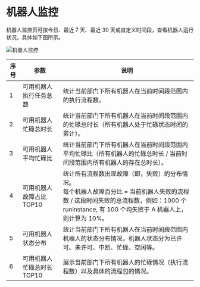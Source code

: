 # 机器人监控

机器人监控页可按今日、最近 7 天、最近 30 天或自定义时间段，查看机器人运行状况，具体如下图所示。

![机器人监控](https://docimages.blob.core.chinacloudapi.cn/images/Console/Dashboard/robotdashboard20201203.png)

| 序号 | 参数                      | 说明                                                         |
| ---- | ------------------------- | ------------------------------------------------------------ |
| 1    | 可用机器人执行任务总数    | 统计当前部门下所有机器人在当前时间段范围内的执行流程数。   |
| 2    | 可用机器人忙碌总时长      | 统计当前部门下所有机器人在当前时间段范围内的忙碌总时长（所有机器人处于忙碌状态时间的累计）。 |
| 3    | 可用机器人平均忙碌比      | 统计当前部门下所有机器人在当前时间段范围内平均忙碌比（所有机器人的忙碌总时长 / 当前时间段范围内所有机器人的存在总时长）。 |
| 4    | 可用机器人故障占比 TOP10   | 统计所有流程数出现故障（即，失败）的分布情况。<br> 每个机器人故障百分比 = 当前机器人失败的流程数 / 这段时间失败的总流程数，例如：1000 个 runinstance, 有 100 个均失败于 A 机器人上，则计算为 10%。 |
| 5    | 可用机器人状态分布        | 统计当前部门下所有机器人在当前时间段范围内机器人的状态分布情况，机器人状态分为已许可、未许可、中断、忙碌、空闲等。 |
| 6    | 可用机器人忙碌总时长 TOP10 | 展示当前部门下所有机器人的忙碌情况（执行流程数）以及具体的流程包的情况。 |
